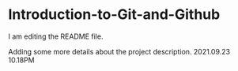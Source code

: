 # Introduction-to-Git-and-Github
I am editing the README file. 

Adding some more details about the project description.
2021.09.23 10.18PM


